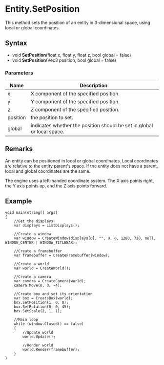 # Entity.SetPosition
This method sets the position of an entity in 3-dimensional space, using local or global coordinates.

## Syntax
* void **SetPosition**(float x, float y, float z, bool global = false)
* void **SetPosition**(Vec3 position, bool global = false)

### Parameters
| Name | Description |
| ------ | ------ |
| x | X component of the specified position. |
| y | Y component of the specified position. |
| z | Z component of the specified position. |
| position | the position to set. |
| global | indicates whether the position should be set in global or local space. |

## Remarks
An entity can be positioned in local or global coordinates. Local coordinates are relative to the entity parent's space. If the entity does not have a parent, local and global coordinates are the same.

The engine uses a left-handed coordinate system. The X axis points right, the Y axis points up, and the Z axis points forward.

## Example
```
void main(string[] args)
{
	//Get the displays
	var displays = ListDisplays();
  
	//Create a window
	var window = CreateWindow(displays[0], "", 0, 0, 1280, 720, null, WINDOW_CENTER | WINDOW_TITLEBAR);

	//Create a framebuffer
	var framebuffer = CreateFramebuffer(window);
    
	//Create a world
	var world = CreateWorld();
    
	//Create a camera
	var camera = CreateCamera(world);
	camera.Move(0, 0, -4);
  
	//Create box and set its orientation
	var box = CreateBox(world);    
	box.SetPosition(1, 0, 0);
	box.SetRotation(0, 0, 45);
	box.SetScale(2, 1, 1);
  
	//Main loop
	while (window.Closed() == false)
	{
		//Update world
		world.Update();
		
		//Render world
		world.Render(framebuffer);
	}
}
```
